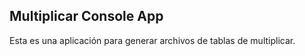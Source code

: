 ## Multiplicar Console App

Esta es una aplicación para generar archivos de tablas de multiplicar.

